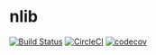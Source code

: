 # nlib

[![Build Status](https://travis-ci.com/nlibjs/nlibjs.svg?branch=master)](https://travis-ci.com/nlibjs/nlibjs)
[![CircleCI](https://circleci.com/gh/nlibjs/nlibjs.svg?style=svg&circle-token=ee84d0722971cd2eaa19846ac48aec0cef8f69fc)](https://circleci.com/gh/nlibjs/nlibjs)
[![codecov](https://codecov.io/gh/nlibjs/nlibjs/branch/master/graph/badge.svg)](https://codecov.io/gh/nlibjs/nlibjs)
